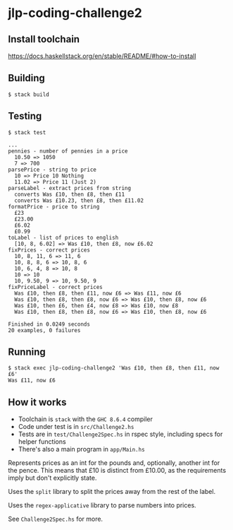 # jlp-coding-challenge2

## Install toolchain

https://docs.haskellstack.org/en/stable/README/#how-to-install

## Building

```
$ stack build
```

## Testing

```
$ stack test

...
pennies - number of pennies in a price
  10.50 => 1050
  7 => 700
parsePrice - string to price
  10 => Price 10 Nothing
  11.02 => Price 11 (Just 2)
parseLabel - extract prices from string
  converts Was £10, then £8, then £11
  converts Was £10.23, then £8, then £11.02
formatPrice - price to string
  £23
  £23.00
  £6.02
  £0.99
toLabel - list of prices to english
  [10, 8, 6.02] => Was £10, then £8, now £6.02
fixPrices - correct prices
  10, 8, 11, 6 => 11, 6
  10, 8, 8, 6 => 10, 8, 6
  10, 6, 4, 8 => 10, 8
  10 => 10
  10, 9.50, 9 => 10, 9.50, 9
fixPriceLabel - correct prices
  Was £10, then £8, then £11, now £6 => Was £11, now £6
  Was £10, then £8, then £8, now £6 => Was £10, then £8, now £6
  Was £10, then £6, then £4, now £8 => Was £10, now £8
  Was £10, then £8, then £8, now £6 => Was £10, then £8, now £6

Finished in 0.0249 seconds
20 examples, 0 failures
```


## Running

```
$ stack exec jlp-coding-challenge2 'Was £10, then £8, then £11, now £6'
Was £11, now £6
```

## How it works

* Toolchain is `stack` with the `GHC 8.6.4` compiler
* Code under test is in `src/Challenge2.hs`
* Tests are in `test/Challenge2Spec.hs` in rspec style, including specs for helper functions
* There's also a main program in `app/Main.hs`

Represents prices as an int for the pounds and, optionally, another int for the pence. This means that £10 is distinct from £10.00, as the requirements imply but don't explicitly state.

Uses the `split` library to split the prices away from the rest of the label.

Uses the `regex-applicative` library to parse numbers into prices.

See `Challenge2Spec.hs` for more.

